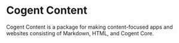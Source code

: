 # Cogent Content

Cogent Content is a package for making content-focused apps and websites consisting of Markdown, HTML, and Cogent Core.
